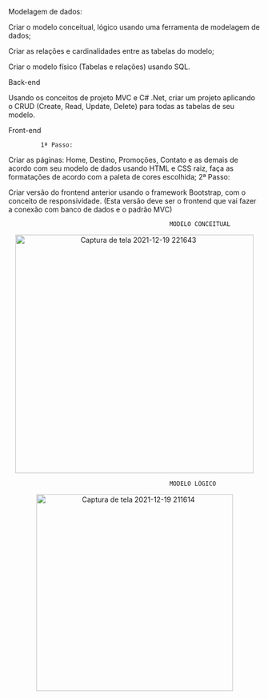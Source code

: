 Modelagem de dados:  

Criar o modelo conceitual, lógico usando uma ferramenta de modelagem de dados; 

Criar as relações e cardinalidades entre as tabelas do modelo; 

Criar o modelo físico (Tabelas e relações) usando SQL. 

 

Back-end  

Usando os conceitos de projeto MVC e C# .Net, criar um projeto aplicando o CRUD (Create, Read, Update, Delete) para todas as tabelas de seu modelo. 

 

 Front-end 

             1ª Passo:  

Criar as páginas: Home, Destino, Promoções, Contato e as demais de acordo com seu modelo de dados usando HTML e CSS raiz, faça as formatações de acordo com a paleta de cores escolhida; 
             2ª Passo: 

Criar versão do frontend anterior usando o framework Bootstrap, com o conceito de responsividade. (Esta versão deve ser o frontend que vai fazer a conexão com banco de dados e o padrão MVC) 

                                                 MODELO CONCEITUAL
                                                 
<div align= "center">
<img width="476" alt="Captura de tela 2021-12-19 221643" src="https://user-images.githubusercontent.com/89924048/146701109-e12a1cbc-2297-41c4-8c59-f9b243936f89.png" width= "700px" />
</div>
                                                             
                                                 MODELO LÓGICO  
                                                             
<div align= "center">
<img width="393" alt="Captura de tela 2021-12-19 211614" src="https://user-images.githubusercontent.com/89924048/146701221-948eb442-fca1-457e-8549-bb5f7f3383d9.png"width= "700px" />
 </div>

